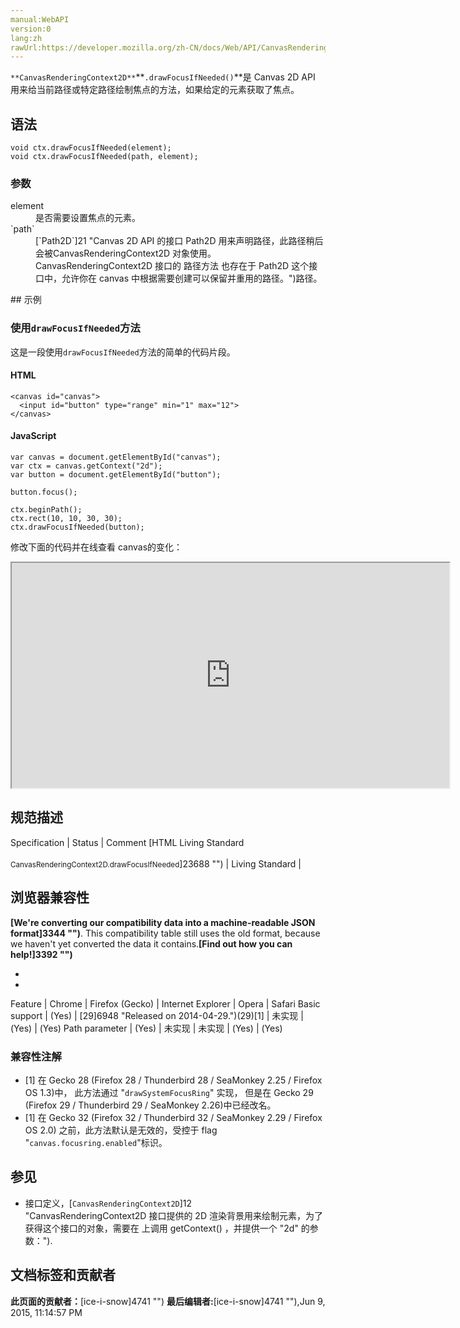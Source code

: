```yaml
---
manual:WebAPI
version:0
lang:zh
rawUrl:https://developer.mozilla.org/zh-CN/docs/Web/API/CanvasRenderingContext2D/drawFocusIfNeeded
---
```






`**CanvasRenderingContext2D**`**`.drawFocusIfNeeded()`**是 Canvas 2D API 用来给当前路径或特定路径绘制焦点的方法，如果给定的元素获取了焦点。


## 语法<a name="语法"></a>

```
void ctx.drawFocusIfNeeded(element);
void ctx.drawFocusIfNeeded(path, element);

```

### 参数<a name="参数"></a>
<dl><dt id=''>element</dt><dd>是否需要设置焦点的元素。</dd><dt id=''>`path`</dt><dd>[`Path2D`]21 "Canvas 2D API 的接口 Path2D 用来声明路径，此路径稍后会被CanvasRenderingContext2D 对象使用。CanvasRenderingContext2D 接口的 路径方法 也存在于 Path2D 这个接口中，允许你在 canvas 中根据需要创建可以保留并重用的路径。")路径。</dd></dl>
## 示例<a name="示例"></a>

### 使用`drawFocusIfNeeded`方法<a name="使用_drawFocusIfNeeded_方法"></a>


这是一段使用`drawFocusIfNeeded`方法的简单的代码片段。


#### HTML<a name="HTML"></a>

```
<canvas id="canvas">
  <input id="button" type="range" min="1" max="12">
</canvas>
```

#### JavaScript<a name="JavaScript"></a>

```
var canvas = document.getElementById("canvas");
var ctx = canvas.getContext("2d");
var button = document.getElementById("button");

button.focus();

ctx.beginPath();
ctx.rect(10, 10, 30, 30);
ctx.drawFocusIfNeeded(button); 

```


修改下面的代码并在线查看 canvas的变化：



<iframe src='https://mdn.mozillademos.org/zh-CN/docs/Web/API/CanvasRenderingContext2D/drawFocusIfNeeded$samples/Playable_code?revision=814779' width='700' height='360'></iframe>



## 规范描述<a name="规范描述"></a>
Specification | Status | Comment 
[HTML Living Standard<br></br><small>CanvasRenderingContext2D.drawFocusIfNeeded</small>]23688 "") | Living Standard |  


## 浏览器兼容性<a name="浏览器兼容性"></a>


**[We&#39;re converting our compatibility data into a machine-readable JSON format]3344 "")**. This compatibility table still uses the old format, because we haven&#39;t yet converted the data it contains.**[Find out how you can help!]3392 "")**


* 
* 
Feature | Chrome | Firefox (Gecko) | Internet Explorer | Opera | Safari 
Basic support | (Yes) | [29]6948 "Released on 2014-04-29.")(29)[1] | 未实现 | (Yes) | (Yes) 
Path parameter | (Yes) | 未实现 | 未实现 | (Yes) | (Yes) 




### 兼容性注解<a name="兼容性注解"></a>

* [1] 在 Gecko 28 (Firefox 28 / Thunderbird 28 / SeaMonkey 2.25 / Firefox OS 1.3)中， 此方法通过 &quot;`drawSystemFocusRing`&quot; 实现， 但是在 Gecko 29 (Firefox 29 / Thunderbird 29 / SeaMonkey 2.26)中已经改名。
* [1] 在 Gecko 32 (Firefox 32 / Thunderbird 32 / SeaMonkey 2.29 / Firefox OS 2.0) 之前，此方法默认是无效的，受控于 flag &quot;`canvas.focusring.enabled`&quot;标识。

## 参见<a name="参见"></a>

* 接口定义，[`CanvasRenderingContext2D`]12 "CanvasRenderingContext2D 接口提供的 2D 渲染背景用来绘制<canvas>元素，为了获得这个接口的对象，需要在 <canvas> 上调用 getContext() ，并提供一个 "2d" 的参数：").



## 文档标签和贡献者
**此页面的贡献者：**[ice-i-snow]4741 "")
**最后编辑者:**[ice-i-snow]4741 ""),<time>Jun 9, 2015, 11:14:57 PM</time>


